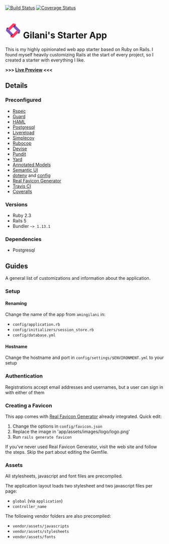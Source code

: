 [![Build Status](https://travis-ci.org/amingilani/starter-web-app.svg?branch=master)](https://travis-ci.org/amingilani/starter-web-app) [![Coverage Status](https://coveralls.io/repos/github/amingilani/starter-web-app/badge.svg)](https://coveralls.io/github/amingilani/starter-web-app)

# <img src="/app/assets/images/logo/logo.png" height="50px" /> Gilani's Starter App


This is my highly opinionated web app starter based on Ruby on Rails. I found myself heavily customizing Rails at the start of every project, so I created a starter with everything I like.

**>>> [Live Preview](https://gilani-starter.herokuapp.com) <<<**

## Details

### Preconfigured

* [Rspec](http://rspec.info/)
* [Guard](https://github.com/guard/guard)
* [HAML](http://haml.info/)
* [Postgresql](https://www.postgresql.org)
* [Livereload](https://github.com/johnbintz/rack-livereload)
* [Simplecov](https://github.com/colszowka/simplecov)
* [Rubocop](https://github.com/bbatsov/rubocop)
* [Devise](https://github.com/plataformatec/devise)
* [Pundit](https://github.com/elabs/pundit)
* [Yard](http://yardoc.org/)
* [Annotated Models](https://github.com/ctran/annotate_models)
* [Semantic UI](http://semantic-ui.com/)
* [dotenv](https://github.com/bkeepers/dotenv) and [config](https://github.com/railsconfig/config)
* [Real Favicon Generator](https://realfavicongenerator.net/)
* [Travis CI](https://travis-ci.org/)
* [Coveralls](https://coveralls.io/)


### Versions

* Ruby 2.3
* Rails 5
* Bundler `~> 1.13.1`

### Dependencies

* Postgresql

## Guides

A general list of customizations and information about the application.

### Setup

#### Renaming

Change the name of the app from `amingilani` in:

* `config/application.rb`
* `config/initializers/session_store.rb`
* `config/database.yml`

#### Hostname

Change the hostname and port in `config/settings/$ENVIRONMENT.yml` to your setup

### Authentication

Registrations accept email addresses and usernames, but a user can sign in with either of them

### Creating a Favicon

This app comes with [Real Favicon Generator](https://realfavicongenerator.net/)
already integrated. Quick edit:

1. Change the options in `config/favicon.json`
2. Replace the image in 'app/assets/images/logo/logo.png'
3. Run `rails generate favicon`

If you've never used Real Favicon Generator, visit the web site and follow the
steps. Skip the part about editing the Gemfile.

### Assets

All stylesheets, javascript and font files are precompiled.

The application layout loads two stylesheet and two javascript files per page:

* `global` (via `application`)
* `controller_name`

The following vendor folders are also precompiled:

* `vendor/assets/javascripts`
* `vendor/assets/stylesheets`
* `vendor/assets/fonts`
